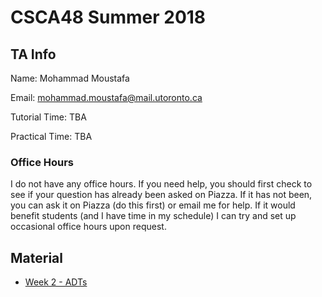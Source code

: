 # CSCA48 Summer 2018

## TA Info
Name: Mohammad Moustafa

Email: mohammad.moustafa@mail.utoronto.ca

Tutorial Time: TBA

Practical Time: TBA


### Office Hours
I do not have any office hours. If you need help, you should first check to see if your question has already been asked on Piazza. If it has not been, you can ask it on Piazza (do this first) or email me for help. If it would benefit students (and I have time in my schedule) I can try and set up occasional office hours upon request.


## Material

* [Week 2 - ADTs](https://github.com/mohammadmoustafa/CSCA48-Summer-2018/tree/master/Week2)
